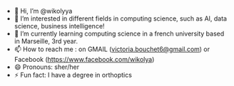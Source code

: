 - 👋 Hi, I’m @wikolyya
- 👀 I’m interested in different fields in computing science, such as AI, data science, business intelligence! 
- 🌱 I’m currently learning computing science in a french university based in Marseille, 3rd year. 
- 📫 How to reach me : on GMAIL (victoria.bouchet6@gmail.com) or Facebook (https://www.facebook.com/wikolya)
- 😄 Pronouns: sher/her
- ⚡ Fun fact: I have a degree in orthoptics 

<!---
wikolyya/wikolyya is a ✨ special ✨ repository because its `README.md` (this file) appears on your GitHub profile.
You can click the Preview link to take a look at your changes.
--->

